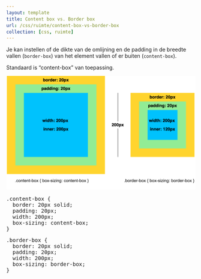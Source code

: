 ```yaml
---
layout: template
title: Content box vs. Border box
url: /css/ruimte/content-box-vs-border-box
collection: [css, ruimte]
---
```

								
<p>Je kan instellen of de dikte van de omlijning en de padding in de breedte vallen (<code>border-box</code>) van het element vallen of er buiten (<code>content-box</code>).</p>



<p>Standaard is “content-box” van toepassing.</p>



<img src="images/content_box_border_box.png" />



<pre data-enlighter-theme="beyond" data-enlighter-language="css">
.content-box {
  border: 20px solid;
  padding: 20px;
  width: 200px;
  box-sizing: content-box;
}
</pre>



<pre data-enlighter-theme="beyond" data-enlighter-language="css">
.border-box {
  border: 20px solid;
  padding: 20px;
  width: 200px;
  box-sizing: border-box;
}</pre>


		